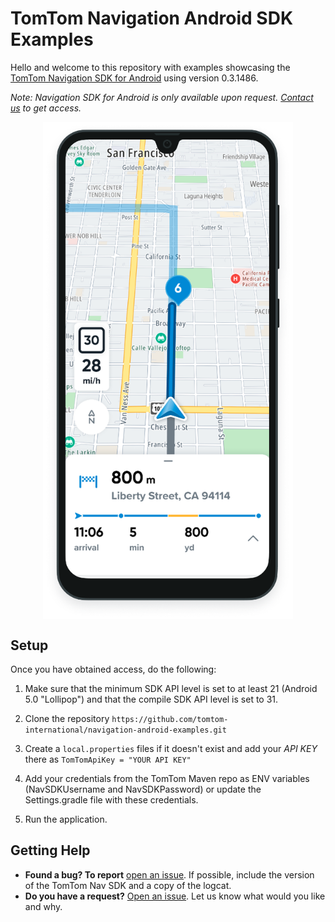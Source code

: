 
# TomTom Navigation Android SDK Examples

Hello and welcome to this repository with examples showcasing the [TomTom Navigation SDK for Android](https://developer.tomtom.com/android/navigation/documentation/overview/introduction) using version 0.3.1486.

*Note: Navigation SDK for Android is only available upon request. [Contact us](https://developer.tomtom.com/tomtom-sdk-for-android/request-access "Contact us") to get access.*

<div align="center">
  <img align="center" src=".github/nav-sdk-phone.png" width="400"/>
</div>

## Setup

Once you have obtained access, do the following:

1. Make sure that the minimum SDK API level is set to at least 21 (Android 5.0 "Lollipop") and that the compile SDK API level is set to 31.

2. Clone the repository `https://github.com/tomtom-international/navigation-android-examples.git`

3. Create a `local.properties` files if it doesn't exist and add your *API KEY* there as
`TomTomApiKey = "YOUR API KEY"`

4. Add your credentials from the TomTom Maven repo as ENV variables (NavSDKUsername and NavSDKPassword) or update the Settings.gradle file with these credentials.

5. Run the application.


## Getting Help

- **Found a bug? To report** [open an issue](https://github.com/tomtom-international/navigation-android-examples/issues). If possible, include the version of the TomTom Nav SDK and a copy of the logcat.
- **Do you have a request?** [Open an issue](https://github.com/tomtom-international/navigation-android-examples/issues/). Let us know what would you like and why.
